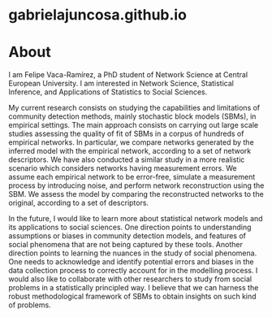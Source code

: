 # gabrielajuncosa.github.io

# About
I am Felipe Vaca-Ramírez, a PhD student of Network Science at Central European University. I am interested in Network Science, Statistical Inference, and Applications of Statistics to Social Sciences.

My current research consists on studying the capabilities and limitations of community detection methods, mainly stochastic block models (SBMs), in empirical settings. The main approach consists on carrying out large scale studies assessing the quality of fit of SBMs in a corpus of hundreds of empirical networks. In particular, we compare networks generated by the inferred model with the empirical network, according to a set of network descriptors. We have also conducted a similar study in a more realistic scenario which considers networks having measurement errors. We assume each empirical network to be error-free, simulate a measurement process by introducing noise, and perform network reconstruction using the SBM. We assess the model by comparing the reconstructed networks to the original, according to a set of descriptors.

In the future, I would like to learn more about statistical network models and its applications to social sciences.
One direction points to understanding assumptions or biases in community detection models, and features of social phenomena that are not being captured by these tools.
Another direction points to learning the nuances in the study of social phenomena. One needs to acknowledge and identify potential errors and biases in the data collection process to correctly account for in the modelling process.
I would also like to collaborate with other researchers to study from social problems in a statistically principled way. I believe that we can harness the robust methodological framework of SBMs to obtain insights on such kind of problems.
